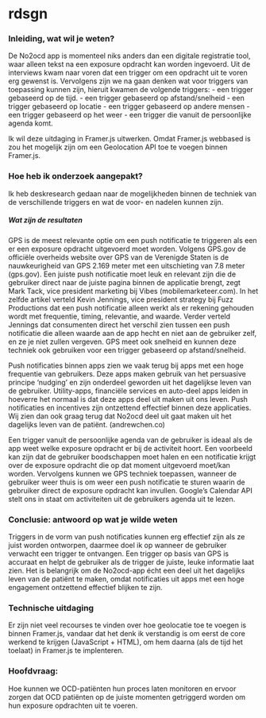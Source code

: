 # rdsgn

<h3>Inleiding, wat wil je weten?</h3>
De No2ocd app is momenteel niks anders dan een digitale registratie tool, waar alleen tekst na een exposure opdracht kan worden ingevoerd. Uit de interviews kwam naar voren dat een trigger om een opdracht uit te voren erg gewenst is. Vervolgens zijn we na gaan denken wat voor triggers van toepassing kunnen zijn, hieruit kwamen de volgende triggers:
- een trigger gebaseerd op de tijd.
- een trigger gebaseerd op afstand/snelheid
- een trigger gebaseerd op locatie
- een trigger gebaseerd op andere mensen
- een trigger gebaseerd op het weer
- een trigger die vanuit de persoonlijke agenda komt.

Ik wil deze uitdaging in Framer.js uitwerken. Omdat Framer.js webbased is zou het mogelijk zijn om een Geolocation API toe te voegen binnen Framer.js.

<h3>Hoe heb ik onderzoek aangepakt?</h3> 
Ik heb deskresearch gedaan naar de mogelijkheden binnen de techniek van de verschillende triggers en wat de voor- en nadelen kunnen zijn.
<h5>Wat zijn de resultaten</h5>
GPS is de meest relevante optie om een push notificatie te triggeren als een er een exposure opdracht uitgevoerd moet worden. Volgens GPS.gov de officiële overheids website over GPS van de Verenigde Staten is de nauwkeurigheid van GPS 2.169 meter met een uitschieting van 7.8 meter (gps.gov). Een juiste push notificatie moet leuk en relevant zijn die de gebruiker direct naar de juiste pagina binnen de applicatie brengt, zegt  Mark Tack, vice president marketing bij Vibes (mobilemarketeer.com). In het zelfde artikel verteld Kevin Jennings, vice president strategy bij Fuzz Productions dat een push notificatie alleen werkt als er rekening gehouden wordt met frequentie, timing, relevantie, and waarde. Verder verteld Jennings dat consumenten direct het verschil zien tussen een push notificatie die alleen waarde aan de app hecht en niet aan de gebruiker zelf, en ze je niet zullen vergeven. GPS meet ook snelheid en kunnen deze techniek ook gebruiken voor een trigger gebaseerd op afstand/snelheid.

Push notificaties binnen apps zien we vaak terug bij apps met een hoge frequentie van gebruikers. Deze apps maken gebruik van het persuasive principe ‘nudging’ en zijn onderdeel geworden uit het dagelijkse leven van de gebruiker. Utility-apps, financiële services en auto-deel apps leiden in hoeverre het normaal is dat deze apps deel uit maken uit ons leven. Push notificaties en incentives zijn ontzettend effectief binnen deze applicaties. Wij zien dan ook graag terug dat No2ocd deel uit gaat maken uit het dagelijks leven van de patiënt. (andrewchen.co) 

Een trigger vanuit de persoonlijke agenda van de gebruiker is ideaal als de app weet welke exposure opdracht er bij de activiteit hoort. Een voorbeeld kan zijn dat de gebruiker boodschappen moet halen en een notificatie krijgt over de exposure opdracht die op dat moment uitgevoerd moet/kan worden. Vervolgens kunnen we GPS techniek toepassen, wanneer de gebruiker weer thuis is om weer een push notificatie te sturen waarin de gebruiker direct de exposure opdracht kan invullen. Google’s Calendar API stelt ons in staat om activiteiten uit de gebruikers agenda uit te lezen.

<h3>Conclusie: antwoord op wat je wilde weten</h3>
Triggers in de vorm van push notificaties kunnen erg effectief zijn als ze juist worden ontworpen, daarmee doel ik op wanneer de gebruiker verwacht een trigger te ontvangen. Een trigger op basis van GPS is accuraat en helpt de gebruiker als de trigger de juiste, leuke informatie laat zien. Het is belangrijk om de No2ocd-app écht een deel uit het dagelijks leven van de patiënt te maken, omdat notificaties uit apps met een hoge engagement ontzettend effectief blijken te zijn. 

<h3>Technische uitdaging</h3>
Er zijn niet veel recourses te vinden over hoe geolocatie toe te voegen is binnen Framer.js, vandaar dat het denk ik verstandig is om eerst de core werkend te krijgen (JavaScript + HTML), om hem daarna (als de tijd het toelaat) in Framer.js te implenteren.

<h3>Hoofdvraag:</h3>
Hoe kunnen we OCD-patiënten hun proces laten monitoren en ervoor zorgen dat OCD patiënten op de juiste momenten getriggerd worden om hun exposure opdrachten uit te voeren.





